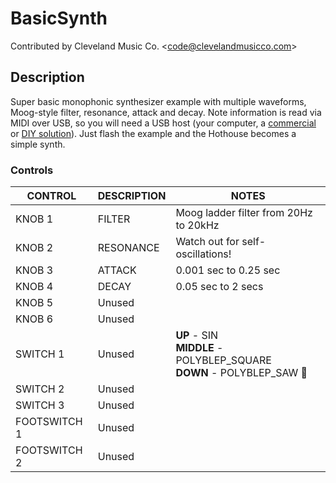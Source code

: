 # BasicSynth

Contributed by Cleveland Music Co. \<<code@clevelandmusicco.com>\>

## Description

Super basic monophonic synthesizer example with multiple waveforms, Moog-style filter, resonance, attack and decay. Note information is read via MIDI over USB, so you will need a USB host (your computer, a [commercial](https://www.google.com/search?q=USB+midi+host) or [DIY solution](https://youtu.be/N4yUduOqR3M?feature=shared)). Just flash the example and the Hothouse becomes a simple synth.

### Controls

| CONTROL | DESCRIPTION | NOTES |
|-|-|-|
| KNOB 1 | FILTER | Moog ladder filter from 20Hz to 20kHz |
| KNOB 2 | RESONANCE | Watch out for self-oscillations! |
| KNOB 3 | ATTACK | 0.001 sec to 0.25 sec |
| KNOB 4 | DECAY | 0.05 sec to 2 secs |
| KNOB 5 | Unused |  |
| KNOB 6 | Unused |  |
| SWITCH 1 | Unused | **UP** - SIN<br/>**MIDDLE** - POLYBLEP_SQUARE<br/>**DOWN** - POLYBLEP_SAW :metal: |
| SWITCH 2 | Unused |  |
| SWITCH 3 | Unused |  |
| FOOTSWITCH 1 | Unused |  |
| FOOTSWITCH 2 | Unused |  |
